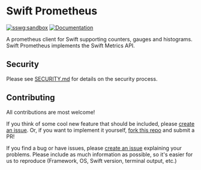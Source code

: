 # Swift Prometheus

[![sswg:sandbox](https://img.shields.io/badge/sswg-sandbox-yellow.svg)][SSWG-Incubation]
[![Documentation](http://img.shields.io/badge/read_the-docs-2196f3.svg)][Documentation]

A prometheus client for Swift supporting counters, gauges and histograms. Swift Prometheus 
implements the Swift Metrics API.

## Security

Please see [SECURITY.md](SECURITY.md) for details on the security process.

## Contributing

All contributions are most welcome!

If you think of some cool new feature that should be included, please [create an issue](https://github.com/swift-server/swift-prometheus/issues/new). 
Or, if you want to implement it yourself, [fork this repo](https://github.com/swift-server/swift-prometheus/fork) and submit a PR!

If you find a bug or have issues, please [create an issue](https://github.com/swift-server-community/SwiftPrometheus/issues/new) explaining your problems. Please include as much information as possible, so it's easier for us to reproduce (Framework, OS, Swift version, terminal output, etc.)

[Documentation]: https://swiftpackageindex.com/swift-server/swift-prometheus/documentation/prometheus
[SSWG-Incubation]: https://www.swift.org/sswg/incubation-process.html
